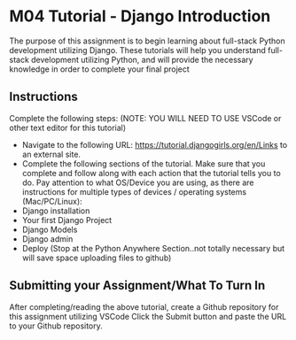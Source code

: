 # M04 Tutorial - Django Introduction
The purpose of this assignment is to begin learning about full-stack Python development utilizing Django.  These tutorials will help you understand full-stack development utilizing Python, and will provide the necessary knowledge in order to complete your final project

## Instructions
Complete the following steps:
(NOTE: YOU WILL NEED TO USE VSCode or other text editor for this tutorial)
* Navigate to the following URL: https://tutorial.djangogirls.org/en/Links to an external site.
* Complete the following sections of the tutorial.  Make sure that you complete and follow along with each action that the tutorial tells you to do.  Pay attention to what OS/Device you are using, as there are instructions for multiple types of devices / operating systems (Mac/PC/Linux):
* Django installation
* Your first Django Project
* Django Models
* Django admin
* Deploy (Stop at the Python Anywhere Section..not totally necessary but will save space uploading files to github)

## Submitting your Assignment/What To Turn In
After completing/reading the above tutorial, create a Github repository for this assignment utilizing VSCode
Click the Submit button and paste the URL to your Github repository.